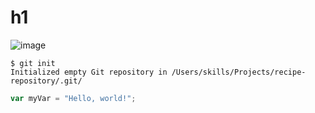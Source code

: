 # h1
![image](https://github.com/Muhammed-ucek/skills-communicate-usi22ng-markdown/assets/145791222/c2e14a5f-c572-40fc-8fb1-070f6d4eba23)
```
$ git init
Initialized empty Git repository in /Users/skills/Projects/recipe-repository/.git/
```
``` javascript
var myVar = "Hello, world!";
```
